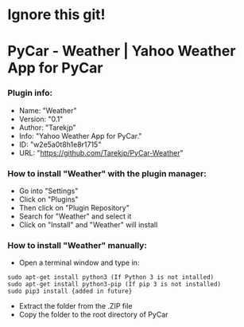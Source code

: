 # Ignore this git!

# PyCar - Weather | Yahoo Weather App for PyCar

### Plugin info:

- Name: "Weather"
- Version: "0.1"
- Author: "Tarekjp"
- Info: "Yahoo Weather App for PyCar."
- ID: "w2e5a0t8h1e8r1715"
- URL: "https://github.com/Tarekjp/PyCar-Weather"

### How to install "Weather" with the plugin manager:

- Go into "Settings"
- Click on "Plugins"
- Then click on "Plugin Repository"
- Search for "Weather" and select it
- Click on "Install" and "Weather" will install

### How to install "Weather" manually:

- Open a terminal window and type in:
```
sudo apt-get install python3 (If Python 3 is not intalled)
sudo apt-get install python3-pip (If pip 3 is not installed)
sudo pip3 install {added in future}
```
- Extract the folder from the .ZIP file
- Copy the folder to the root directory of PyCar

